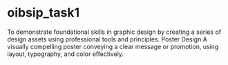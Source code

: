 # oibsip_task1
To demonstrate foundational skills in graphic design by creating a series of design assets using professional tools and principles.
Poster Design
A visually compelling poster conveying a clear message or promotion, using layout, typography, and color effectively.
